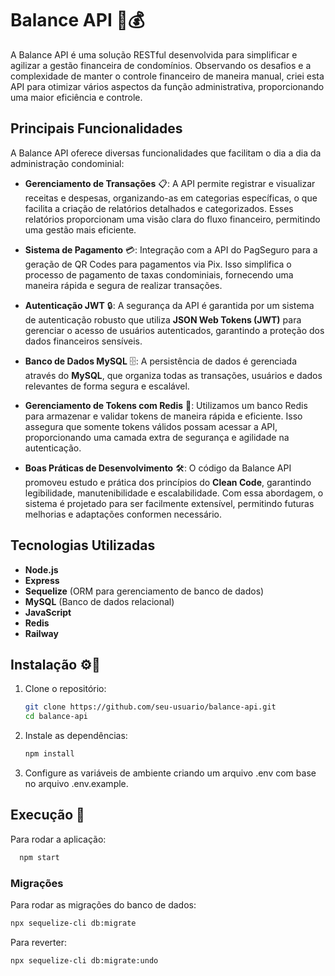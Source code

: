 # Balance API 🏢💰

A Balance API é uma solução RESTful desenvolvida para simplificar e agilizar a gestão financeira de condomínios. Observando os desafios e a complexidade de manter o controle financeiro de maneira manual, criei esta API para otimizar vários aspectos da função administrativa, proporcionando uma maior eficiência e controle.

## Principais Funcionalidades
A Balance API oferece diversas funcionalidades que facilitam o dia a dia da administração condominial:

- **Gerenciamento de Transações** 📋: A API permite registrar e visualizar receitas e despesas, organizando-as em categorias específicas, o que facilita a criação de relatórios detalhados e categorizados. Esses relatórios proporcionam uma visão clara do fluxo financeiro, permitindo uma gestão mais eficiente.

- **Sistema de Pagamento** 💳: Integração com a API do PagSeguro para a geração de QR Codes para pagamentos via Pix. Isso simplifica o processo de pagamento de taxas condominiais, fornecendo uma maneira rápida e segura de realizar transações.

- **Autenticação JWT** 🔒: A segurança da API é garantida por um sistema de autenticação robusto que utiliza **JSON Web Tokens (JWT)** para gerenciar o acesso de usuários autenticados, garantindo a proteção dos dados financeiros sensíveis.

- **Banco de Dados MySQL** 🗄️: A persistência de dados é gerenciada através do **MySQL**, que organiza todas as transações, usuários e dados relevantes de forma segura e escalável.

- **Gerenciamento de Tokens com Redis** 🔁: Utilizamos um banco Redis para armazenar e validar tokens de maneira rápida e eficiente. Isso assegura que somente tokens válidos possam acessar a API, proporcionando uma camada extra de segurança e agilidade na autenticação.
- **Boas Práticas de Desenvolvimento** 🛠️: O código da Balance API promoveu estudo e prática dos princípios do **Clean Code**, garantindo legibilidade, manutenibilidade e escalabilidade. Com essa abordagem, o sistema é projetado para ser facilmente extensível, permitindo futuras melhorias e adaptações conformen necessário.

## Tecnologias Utilizadas

- **Node.js**
- **Express**
- **Sequelize** (ORM para gerenciamento de banco de dados)
- **MySQL** (Banco de dados relacional)
- **JavaScript**
- **Redis**
- **Railway**
  
## Instalação ⚙️🔧

1. Clone o repositório:
   ```bash
   git clone https://github.com/seu-usuario/balance-api.git
   cd balance-api
2. Instale as dependências:
   ```bash
   npm install
3. Configure as variáveis de ambiente criando um arquivo .env com base no arquivo .env.example.

## Execução 🚀

Para rodar a aplicação:

```bash
  npm start
``` 

### Migrações

Para rodar as migrações do banco de dados:
```bash
npx sequelize-cli db:migrate
``` 
Para reverter:
```bash
npx sequelize-cli db:migrate:undo
```


